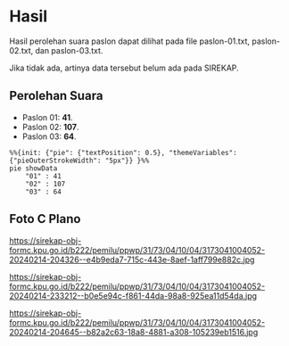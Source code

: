 # Hasil

Hasil perolehan suara paslon dapat dilihat pada file paslon-01.txt, paslon-02.txt, dan paslon-03.txt.

Jika tidak ada, artinya data tersebut belum ada pada SIREKAP.

## Perolehan Suara

 * Paslon 01: **41**.
 * Paslon 02: **107**.
 * Paslon 03: **64**.

```mermaid
%%{init: {"pie": {"textPosition": 0.5}, "themeVariables": {"pieOuterStrokeWidth": "5px"}} }%%
pie showData
    "01" : 41
    "02" : 107
    "03" : 64
```
## Foto C Plano

https://sirekap-obj-formc.kpu.go.id/b222/pemilu/ppwp/31/73/04/10/04/3173041004052-20240214-204326--e4b9eda7-715c-443e-8aef-1aff799e882c.jpg

https://sirekap-obj-formc.kpu.go.id/b222/pemilu/ppwp/31/73/04/10/04/3173041004052-20240214-233212--b0e5e94c-f861-44da-98a8-925ea11d54da.jpg

https://sirekap-obj-formc.kpu.go.id/b222/pemilu/ppwp/31/73/04/10/04/3173041004052-20240214-204645--b82a2c63-18a8-4881-a308-105239eb1516.jpg
